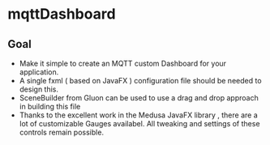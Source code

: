 # mqttDashboard
## Goal
- Make it simple to create an MQTT custom Dashboard for your application.
- A single fxml ( based on JavaFX ) configuration file should be needed to design this.
- SceneBuilder from Gluon can be used to use a drag and drop approach in building this file
- Thanks to the excellent work in the Medusa JavaFX library , there are a lot of customizable Gauges availabel.
All tweaking and settings of these controls remain possible.

